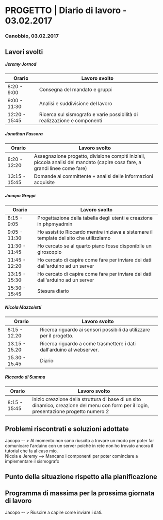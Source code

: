 

# PROGETTO | Diario di lavoro - 03.02.2017

### Canobbio, 03.02.2017

## Lavori svolti
##### Jeremy Jornod

|Orario        |Lavoro svolto                 |
|--------------|------------------------------|
|8:20 - 9:00   |Consegna del mandato e gruppi |
|9:00 - 11:30 |Analisi e suddivisione del lavoro  |
|12:20 - 15:45   |Ricerca sul sismografo e varie possibilità di realizzazione e componenti |

##### Jonathan Fassora
|Orario        |Lavoro svolto                 |
|--------------|------------------------------|
|8:20 - 12:20   |Assegnazione progetto, divisione compiti iniziali, piccola analisi del mandato (capire cosa fare, a grandi linee come fare)          |
|13:15 - 15:45 |Domande al committente + analisi delle informazioni acquisite     |

##### Jacopo Greppi
|Orario        |Lavoro svolto                                     |
|--------------|--------------------------------------------------|
|8:15 - 9:05   |Progettazione della tabella degli utenti e creazione in phpmyadmin   				  |
|9:05 - 11:30  |Ho assistito Riccardo mentre iniziava a sistemare il template del sito che utilizziamo|
|11:30 - 11:45 |Ho cercato se al quarto piano fosse disponibile un giroscopio				   		  |
|11:45 - 12:20 |Ho cercato di capire come fare per inviare dei dati dall'arduino ad un server		  |
|13:15 - 15:30 |Ho cercato di capire come fare per inviare dei dati dall'arduino ad un server		  |
|15:30 - 15:45 |Stesura diario                                    				  					  |

##### Nicola Mazzoletti
|Orario        |Lavoro svolto                 |
|--------------|------------------------------|
|8:15 - 12.20  |Ricerca riguardo ai sensori possibili da utilizzare per il progetto.
|13.15 - 15.20 |Ricerca riguardo a come trasmettere i dati dall'arduino al webserver.
|15.30 - 15.45 | Diario        

##### Riccardo di Summa
|Orario        |Lavoro svolto                 |
|--------------|------------------------------|
|8:15 - 15:45   |inizio creazione della struttura di base  di un sito dinamico, creazione del menu con form per il login, presentazione progetto numero 2 |


##  Problemi riscontrati e soluzioni adottate
Jacopo -- > Al momento non sono riuscito a trovare un modo per poter far comunicare l'arduino con un server poiché in rete non ho trovato ancora il tutorial che fa al caso mio.
<br>Nicola e Jeremy --> Mancano i componenti per poter cominciare a implementare il sismografo

##  Punto della situazione rispetto alla pianificazione


## Programma di massima per la prossima giornata di lavoro
Jacopo -- > Riuscire a capire come inviare i dati.




